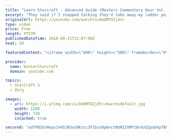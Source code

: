 ```yaml
---
title: "Learn Starcraft - Advanced Guide (Masters Commentary Hour Vol. 1)"
excerpt: "They said if I stopped talking they'd take away my ladder points. Next one I upload will have more terran/toss blame RNGesus."
originalUrl: https://youtube.com/watch?v=OeQMTUZjdtc
type: video
price: Free
length: PT57M
publishedDateTime: 2018-09-21T22:07:00Z
heat: 50

featuredContent: "<iframe width=\"800\" height=\"500\" frameborder=\"0\" src=\"https://www.youtube.com/embed/OeQMTUZjdtc\" allow=\"accelerometer; autoplay; encrypted-media; gyroscope; picture-in-picture\" allowfullscreen></iframe>"

provider:
  name: WinterStarcraft
  domain: youtube.com

topics:
  - StarCraft 2
  - Zerg

images:
  - url: https://i.ytimg.com/vi/OeQMTUZjdtc/maxresdefault.jpg
    width: 1280
    height: 720
    isCached: true

secured: "odfPB3GsMxpvJnHSJN3asDKzcc3F1bso9p6nctNUNIIXMP18ndzQ2pabkp7B9WEK2pRwd4BToc6dIu3+ymGyy22LRKfx00feq1P2L6ziulpEFsbxAOLljsNGs9KqpQBA4TnqR03h21ifBl06/dLpPqLUMXKU6EhE3dJNSkz7WIZc5EqBdfCdAyZNpQQmPLAS85WPnaGSDEwO9Sq20FaDjNdGmSEVuEyhUuJ3tVFChgPM+B9VhV3hWV0SX2g+Pb6cKMZtNJowSqNRUCckQhmKbxfIWjJJoO4zCFbqFdbUZdOGL5zHaZ67q1Uy7JSFa7cCy4MQ53fyWi2pcFwqiWxZ1dWkEReCZHqvt0wfD7NOg2I69rLp/BkNN7dnY7WZ5l+cSjO2gfZxHv7hwX+aZITpF0psmk1MJPPdAEL2gre7zBM=;WKEGwVVNPo2v6YDxs79H6w=="
---
```



